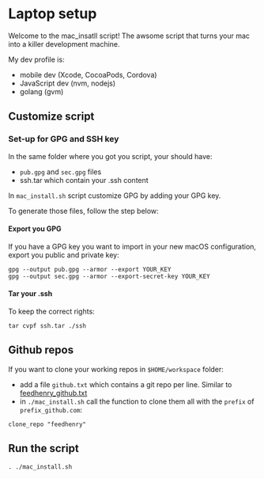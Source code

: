 # Laptop setup

Welcome to the mac_insatll script!
The awsome script that turns your mac into a killer development machine.

My dev profile is: 
- mobile dev (Xcode, CocoaPods, Cordova)
- JavaScript dev (nvm, nodejs)
- golang (gvm)

## Customize script

### Set-up for GPG and SSH key

In the same folder where you got you script, your should have:
* `pub.gpg` and `sec.gpg` files
* ssh.tar which contain your .ssh content

In `mac_install.sh` script customize GPG by adding your GPG key.

To generate those files, follow the step below:

#### Export you GPG
If you have a GPG key you want to import in your new macOS configuration, export you public and private key:

```
gpg --output pub.gpg --armor --export YOUR_KEY
gpg --output sec.gpg --armor --export-secret-key YOUR_KEY
```

#### Tar your .ssh 
To keep the correct rights:
```
tar cvpf ssh.tar ./ssh
```
## Github repos

If you want to clone your working repos in `$HOME/workspace` folder:
* add a file `github.txt` which contains a git repo per line. Similar to [feedhenry_github.txt](feedhenry_github.txt)
* in  `./mac_install.sh` call the function to clone them all with the `prefix` of `prefix_github.com`:
```
clone_repo "feedhenry"
```

## Run the script
```
. ./mac_install.sh
```

